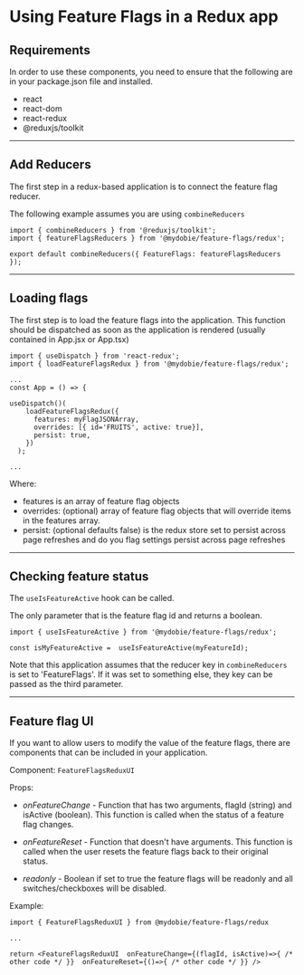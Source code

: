# Using Feature Flags in a Redux app

## Requirements

In order to use these components, you need to ensure that the following are in your package.json file and installed.

- react
- react-dom
- react-redux
- @reduxjs/toolkit

---

## Add Reducers

The first step in a redux-based application is to connect the feature flag reducer.

The following example assumes you are using `combineReducers`

```
import { combineReducers } from '@reduxjs/toolkit';
import { featureFlagsReducers } from '@mydobie/feature-flags/redux';

export default combineReducers({ FeatureFlags: featureFlagsReducers });

```

---

## Loading flags

The first step is to load the feature flags into the application. This function should be dispatched as soon as the application is rendered (usually contained in App.jsx or App.tsx)

```
import { useDispatch } from 'react-redux';
import { loadFeatureFlagsRedux } from '@mydobie/feature-flags/redux';

...
const App = () => {

useDispatch()(
    loadFeatureFlagsRedux({
      features: myFlagJSONArray,
      overrides: [{ id='FRUITS', active: true}],
      persist: true,
    })
  );

...

```

Where:

- features is an array of feature flag objects
- overrides: (optional) array of feature flag objects that will override items in the features array.
- persist: (optional defaults false) is the redux store set to persist across page refreshes and do you flag settings persist across page refreshes

---

## Checking feature status

The `useIsFeatureActive` hook can be called.

The only parameter that is the feature flag id and returns a boolean.

```
import { useIsFeatureActive } from '@mydobie/feature-flags/redux';

const isMyFeatureActive =  useIsFeatureActive(myFeatureId);

```

Note that this application assumes that the reducer key in `combineReducers` is set to 'FeatureFlags'. If it was set to something else, they key can be passed as the third parameter.

---

## Feature flag UI

If you want to allow users to modify the value of the feature flags, there are components that can be included in your application.

Component: `FeatureFlagsReduxUI`

Props:

- _onFeatureChange_ - Function that has two arguments, flagId (string) and isActive (boolean). This function is called when the status of a feature flag changes.

- _onFeatureReset_ - Function that doesn't have arguments. This function is called when the user resets the feature flags back to their original status.

- _readonly_ - Boolean if set to true the feature flags will be readonly and all switches/checkboxes will be disabled.

Example:

```
import { FeatureFlagsReduxUI } from @mydobie/feature-flags/redux

...

return <FeatureFlagsReduxUI  onFeatureChange={(flagId, isActive)=>{ /* other code */ }}  onFeatureReset={()=>{ /* other code */ }} />

```
